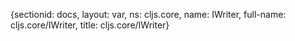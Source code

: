 {sectionid: docs, layout: var, ns: cljs.core, name: IWriter, full-name: cljs.core/IWriter,
  title: cljs.core/IWriter}
